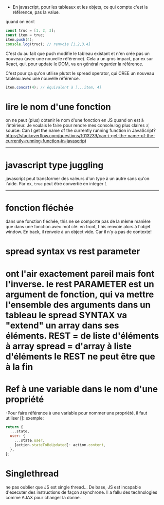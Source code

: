 - En javascript, pour les tableaux et les objets, ce qui compte c'est la référence, pas la value.

quand on écrit

```javascript
const truc = [1, 2, 3];
const item = truc;
item.push(4);
console.log(truc); // renvoie [1,2,3,4]
```

C'est du au fait que push modifie le tableau existant et n'en crée pas un nouveau (avec une nouvelle référence). Cela a un gros impact, par ex sur React, qui, pour update le DOM, va en général regarder la référence.

C'est pour ça qu'on utilise plutot le spread operator, qui CREE un nouveau tableau avec une nouvelle référence.

```javascript
item.concat(4); // équivalent à [...item, 4]
```

# lire le nom d'une fonction

on ne peut (plus) obtenir le nom d'une fonction en JS quand on est à l'intérieur.
Je voulais le faire pour rendre mes console.log plus claires :(
source: Can I get the name of the currently running function in JavaScript?https://stackoverflow.com/questions/1013239/can-i-get-the-name-of-the-currently-running-function-in-javascript

---

# javascript type juggling

javascript peut transformer des valeurs d'un type à un autre sans qu'on l'aide.
Par ex, `true` peut être convertie en integer `1`

---

# fonction fléchée

dans une fonction fléchée, this ne se comporte pas de la même manière que dans une fonction avec mot clé.
en front, t his renvoie alors à l'objet window. En back, il renvoie à un object vide.
Car il n'y a pas de contexte!

# spread syntax vs rest parameter

ont l'air exactement pareil mais font l'inverse.
le rest PARAMETER est un argument de fonction, qui va mettre l'ensemble des arguments dans un tableau
le spread SYNTAX va "extend" un array dans ses éléments.
REST = de liste d'éléments à array
spread = d'array à liste d'éléments
le REST ne peut être que à la fin
=======

# Ref à une variable dans le nom d'une propriété

-Pour faire référence à une variable pour nommer une propriété, il faut utiliser []:
exemple:

```javascript
return {
  ...state,
  user: {
    ...state.user,
    [action.stateToBeUpdated]: action.content,
  },
};
```

# Singlethread

ne pas oublier que JS est single thread... De base, JS est incapable d'executer des instructions de façon asynchrone. Il a fallu des technologies comme AJAX pour changer la donne.
